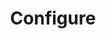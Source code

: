 ---
layout: layout.pug
navigationTitle: Configure
excerpt: 
title: Configure
menuWeight: 2
model: /services/spark/data.yml
render: mustache
featureMaturity:
---